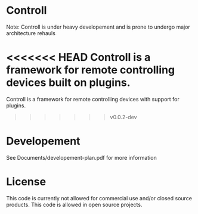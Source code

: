 Controll
========
Note: Controll is under heavy developement and is prone to undergo major architecture rehauls

<<<<<<< HEAD
Controll is a framework for remote controlling devices built on plugins.
=======
Controll is a framework for remote controlling devices with support for plugins.

>>>>>>> v0.0.2-dev


Developement
========
See Documents/developement-plan.pdf for more information

License
========
This code is currently not allowed for commercial use and/or closed source products.
This code is allowed in open source projects.

